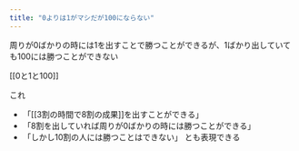 ```yaml
---
title: "0よりは1がマシだが100にならない"
---
```


周りが0ばかりの時には1を出すことで勝つことができるが、1ばかり出していても100には勝つことができない

[[0と1と100]]

これ
- 「[[3割の時間で8割の成果]]を出すことができる」
- 「8割を出していれば周りが0ばかりの時には勝つことができる」
- 「しかし10割の人には勝つことはできない」
とも表現できる
